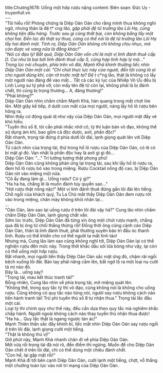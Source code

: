 title:Chương1678: Uống một hớp rượu nặng
content:
Biên soạn: Đức Uy - truyenfull.vn<br>---<br>"Tôi hiểu rồi! Phỏng chừng là Diệp Oản Oản cho rằng mình thua không nghi ngờ, nhưng thân là đệ t* c*ng lão, gặp phải đệ tử trưởng lão Lôi Hạ, cũng không tiện đầu hàng. Trước sau gì cũng thất bại, còn không bằng lấy một chọi hai. Đến lúc đó thật sự thua, cũng có thể nói là đệ tử trưởng lão Lôi Hạ lấy hai đánh một. Tính ra, Diệp Oản Oản không chỉ không chịu nhục, mà còn được vẻ vang nữa là đằng khác!"<br>"Nói có đạo lý! Bất quá, Diệp Oản Oản vốn chỉ là một vị lính đánh thuê cấp D. Coi như là bại bởi lính đánh thuê cấp S, cũng hợp tình hợp lý mà..."<br>Trong lúc nói chuyện, phía trên võ đài, Mạnh Khả khinh thường liếc nhìn Diệp Oản Oản một cái: "Chỉ chút thực lực này của ngươi, đến tột cùng là ai cho ngươi dũng khí, càn rỡ trước mặt ta? Đệ t* c*ng lão, thật là không có lấy một người nào đáng để vào mắt... Tất cả các kỷ lục của Nhiếp Vô Ưu đều bị Linh Lung sư tỷ phá vỡ; còn mấy tên đệ tử còn lại, không phải là bị đánh chết, thì cũng bị trọng thương... A, đáng thương!"<br>"Phải không?"<br>Diệp Oản Oản nhìn chằm chằm Mạnh Khả, hàn quang trong mắt chợt lóe lên. Một giây kế tiếp, ở dưới con mắt của mọi người, nàng lấy hồ lô rượu bên hông ra.<br>Nhìn thấy cử động quái dị như vậy của Diệp Oản Oản, mọi người mặt đầy vẻ khó hiểu.<br>"Tuyển thủ số 8, tôi cần phải nhắc nhở cô, tỷ thí luận bàn võ đạo, không thể sử dụng ám khí, bao gồm cả độc dược, axít, phấn độc!"<br>Rất nhanh, trọng tài đứng ở phía dưới lôi đài, lạnh giọng quát lên với Diệp Oản Oản.<br>Từ cách nhìn của trọng tài, thứ trong hồ lô rượu của Diệp Oản Oản, có lẽ có bí mật gì đó. Vạn nhất là phấn độc hay là axít gì gì đó…<br>Diệp Oản Oản: "..." Trí tưởng tượng thật phong phú!<br>Diệp Oản Oản cũng không phản ứng lại trọng tài, sau khi lấy hồ lô rượu ra, đem hồ lô rượu bỏ vào trong miệng. Rượu Cocktail nồng độ cao, bị Diệp Oản Oản rót vào miệng một nửa.<br>"Cô ấy đang làm gì... Uống rượu? Có ý gì?"<br>"Ha ha ha, chẳng lẽ là muốn đánh túy quyền sao..."<br>"Hơi rượu thật nồng nặc!" Một vị lính đánh thuê đứng gần lôi đài lên tiếng.<br>Chỗ ngồi của khách quý, Tu La Chủ mắt thấy Diệp Oản Oản đem rượu rót vào trong miệng, chân mày không khỏi nhăn lại…<br>...<br>"Oản Oản, làm sao lại uống rượu ở trên lôi đài vậy hả?" Cung lão nhìn chằm chằm Diệp Oản Oản, lạnh giọng chất vấn.<br>Sớm lúc trước, Diệp Oản Oản đã từng xin ông một chút rượu mạnh, chẳng qua đã bị ông từ chối thẳng thừng rồi! Đồng thời ông cũng cảnh cáo Diệp Oản Oản, thân là lính đánh thuê, phải thường xuyên bảo trì đầu óc thanh tỉnh. Rượu có thể khiến cho cơ thể người ta mất tỉnh táo!<br>Nhưng mà, Cung lão làm sao cũng không nghĩ tới, Diệp Oản Oản lại có thể nghiện rượu đến mức này. Trong thời khắc dầu sôi lửa bỏng như vậy, lại còn có thể uống một hớp rượu.<br>Rất nhanh, mọi người liền thấy Diệp Oản Oản sắc mặt ửng đỏ, chậm rãi ngồi bệch xuống lôi đài. Bàn tay phải nâng cằm lên, bất ngờ lộ ra một loại nụ cười tà mị nào đó.<br>Đây là... uống say?<br>"Trọng tài, mau kết thúc tranh tài!"<br>Bỗng nhiên, Cung lão nhìn về phía trọng tài, mở miệng quát lên.<br>"Không thể, trong quy tắc tỷ thí võ đạo, cũng không nói là không cho uống rượu. Cũng không có quy tắc nào từng nói, người say rượu không cách nào tiến hành tranh tài! Trừ phi tuyển thủ số 8 tự nhận thua." Trọng tài lắc đầu một cái.<br>Loại tỷ thí chính quy như thế này, đều cần dựa theo quy tắc mà nghiêm khắc chấp hành. Người ngoài không cách nào thay tuyển thủ nhận thua được!<br>"Ha ha... Quy tắc thật là ngang ngược tàn ác!"<br>Mạnh Thiên thần sắc đầy khinh bỉ, liếc mắt nhìn Diệp Oản Oản say rượu ngồi ở trên lôi đài, lạnh giọng cười một tiếng.<br>"Thật là không thú vị!"<br>Giờ phút này, Mạnh Khả nhanh chân đi về phía Diệp Oản Oản.<br>Mới vừa rồi trọng tài đã nói rõ, đến điểm thì ngừng. Muốn để cho Diệp Oản Oản chết ở trên lôi đài, chỉ có thể dùng một chiêu đánh chết.<br>"Con hề, lại gặp mặt rồi!"<br>Mạnh Khả đi tới bên cạnh Diệp Oản Oản, cười lạnh một tiếng, chợt, vỗ thẳng một chưởng toàn lực vào nơi trí mạng của Diệp Oản Oản.